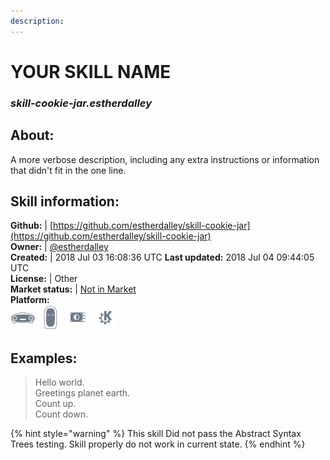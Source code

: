 ```yaml
---    
description:   
---    
```

# YOUR SKILL NAME  
### _skill-cookie-jar.estherdalley_  
## About:  
A more verbose description, including any extra instructions or
information that didn't fit in the one line.

## Skill information:  
**Github:** | [https://github.com/estherdalley/skill-cookie-jar](https://github.com/estherdalley/skill-cookie-jar)  
**Owner:** | [@estherdalley](https://github.com/estherdalley)  
**Created:** | 2018 Jul 03 16:08:36 UTC  **Last updated:** 2018 Jul 04 09:44:05 UTC  
**License:** | Other  
**Market status:** | [Not in Market](https://market.mycroft.ai/skill/)  
**Platform:**  
 ![](../.gitbook/assets/mark-1-icon.png)  ![](../.gitbook/assets/mark-2-icon.png)  ![](../.gitbook/assets/picroft-icon.png)  ![](../.gitbook/assets/kde.png)   
## Examples:  
> Hello world.  
> Greetings planet earth.  
> Count up.  
> Count down.  
  
{% hint style="warning" %}
This skill Did not pass the Abstract Syntax Trees testing. Skill properly do not work in current state.
{% endhint %}
